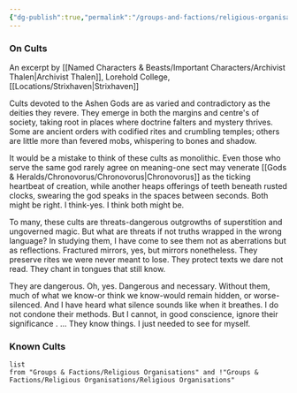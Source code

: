 ```yaml
---
{"dg-publish":true,"permalink":"/groups-and-factions/religious-organisations/religious-organisations/","updated":"2025-08-11T11:53:31.561+01:00"}
---
```



### On Cults
An excerpt by [[Named Characters & Beasts/Important Characters/Archivist Thalen\|Archivist Thalen]], Lorehold College, [[Locations/Strixhaven\|Strixhaven]]

Cults devoted to the Ashen Gods are as varied and  contradictory as the deities they revere. They emerge in both the margins and centre's of society, taking root in places where doctrine falters and mystery thrives. Some are ancient orders with codified rites and crumbling temples; others are little more than fevered mobs, whispering to bones and shadow.

It would be a mistake to think of these cults as monolithic. Even those who serve the same god rarely agree on meaning-one sect may venerate [[Gods & Heralds/Chronovorus/Chronovorus\|Chronovorus]] as the ticking heartbeat of creation, while another heaps offerings of teeth beneath rusted clocks, swearing the god speaks in the spaces between seconds. Both might be right. I think-yes. I think both might be.

To many, these cults are threats-dangerous outgrowths of superstition and ungoverned magic. But what are threats if not truths wrapped in the wrong language? In studying them, I have come to see them not as aberrations but as reflections. Fractured mirrors,
yes, but mirrors nonetheless. They preserve rites we were never meant to lose. They protect texts we dare not read. They chant in tongues that still know.

They are dangerous. Oh, yes. Dangerous and necessary. Without them, much of what we know-or think we know-would remain hidden, or worse-silenced. And I have heard what silence sounds like when it breathes. I do not condone their methods. But I cannot, in good
conscience, ignore their significance .
... They know things.
I just needed to see for myself.

### Known Cults
```Dataview
list 
from "Groups & Factions/Religious Organisations" and !"Groups & Factions/Religious Organisations/Religious Organisations" 
```